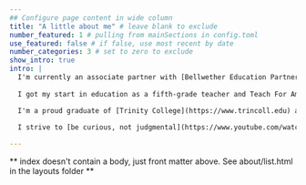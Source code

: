 ```yaml
---
## Configure page content in wide column
title: "A little about me" # leave blank to exclude
number_featured: 1 # pulling from mainSections in config.toml
use_featured: false # if false, use most recent by date
number_categories: 3 # set to zero to exclude
show_intro: true
intro: |
  I'm currently an associate partner with [Bellwether Education Partners](https://bellwethereducation.org) and a [50CAN National Voices Fellow](https://50can.org/programs/fellowships/2021cohort/). Prior to joining Bellwether in March 2019, I worked as a senior data scientist at the [Kentucky Center for Statistics (KYSTATS)](https://kystats.ky.gov) and served as a [Harvard Strategic Data Project Fellow](https://sdp.cepr.harvard.edu/home)) at the Kentucky Department of Education.
  
  I got my start in education as a fifth-grade teacher and Teach For America corps member. That experience propelled me into education policy research and analysis through roles at [ConnCAN](https://www.conncan.org) and [TNTP](https://www.tntp.org) before moving to Kentucky in 2015.

  I'm a proud graduate of [Trinity College](https://www.trincoll.edu) and [Bethel University](https://www.bethel.edu). When I'm not working on education issues, I read voraciously, coach lacrosse, and very much enjoy bourbon. 
  
  I strive to [be curious, not judgmental](https://www.youtube.com/watch?v=3S16b-x5mRA).

---
```


** index doesn't contain a body, just front matter above.
See about/list.html in the layouts folder **